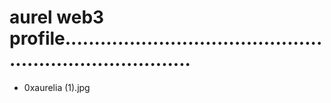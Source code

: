 # aurel web3 profile...........................................................................
- 0xaurelia (1).jpg
